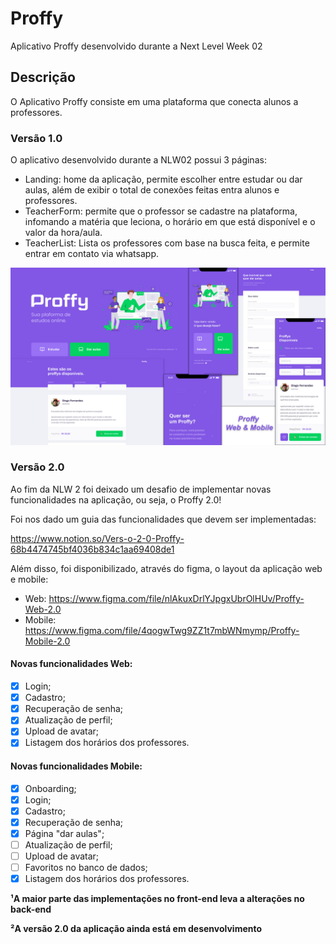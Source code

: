 # Proffy
Aplicativo Proffy desenvolvido durante a Next Level Week 02

## Descrição
O Aplicativo Proffy consiste em uma plataforma que conecta alunos a professores.

### Versão 1.0
O aplicativo desenvolvido durante a NLW02 possui 3 páginas:

- Landing: home da aplicação, permite escolher entre estudar ou dar aulas, além de exibir o total de conexões feitas entra alunos e professores.
- TeacherForm: permite que o professor se cadastre na plataforma, infomando a matéria que leciona, o horário em que está disponível e o valor da hora/aula.
- TeacherList: Lista os professores com base na busca feita, e permite entrar em contato via whatsapp.

<img src="./Screenshots/Proffy1.0WebMobile.jpg" />

### Versão 2.0

Ao fim da NLW 2 foi deixado um desafio de implementar novas funcionalidades na aplicação, ou seja, o Proffy 2.0!

Foi nos dado um guia das funcionalidades que devem ser implementadas:

https://www.notion.so/Vers-o-2-0-Proffy-68b4474745bf4036b834c1aa69408de1

Além disso, foi disponibilizado, através do figma, o layout da aplicação web e mobile:

- Web: https://www.figma.com/file/nlAkuxDrlYJpgxUbrOlHUv/Proffy-Web-2.0
- Mobile: https://www.figma.com/file/4qogwTwg9ZZ1t7mbWNmymp/Proffy-Mobile-2.0

#### Novas funcionalidades Web:

-   [x] Login;
-   [x] Cadastro;
-   [x] Recuperação de senha;
-   [x] Atualização de perfil;
-   [x] Upload de avatar;
-   [x] Listagem dos horários dos professores.

#### Novas funcionalidades Mobile:

-   [x] Onboarding;
-   [x] Login;
-   [x] Cadastro;
-   [x] Recuperação de senha;
-   [x] Página "dar aulas";
-   [ ] Atualização de perfil;
-   [ ] Upload de avatar;
-   [ ] Favoritos no banco de dados;
-   [x] Listagem dos horários dos professores.

**¹A maior parte das implementações no front-end leva a alterações no back-end**

**²A versão 2.0 da aplicação ainda está em desenvolvimento**
